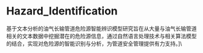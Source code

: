 # Hazard_Identification
基于文本分析的油气长输管道危险源智能辨识模型研究旨在从大量与油气长输管道相关的文本数据中挖掘潜在的危险源信息，通过自然语言处理技术与相关算法模型的结合，实现对危险源的智能识别与分析，为管道安全管理提供有力支持。]\
